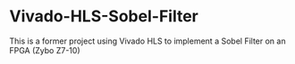 # Vivado-HLS-Sobel-Filter
This is a former project using Vivado HLS to implement a Sobel Filter on an FPGA (Zybo Z7-10) 
